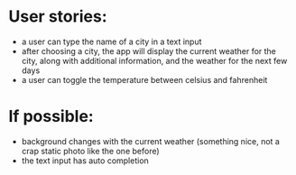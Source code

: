 # User stories:

- a user can type the name of a city in a text input
- after choosing a city, the app will display the current weather for the city, along with additional information, and the weather for the next few days
- a user can toggle the temperature between celsius and fahrenheit

# If possible:

- background changes with the current weather (something nice, not a crap static photo like the one before)
- the text input has auto completion
